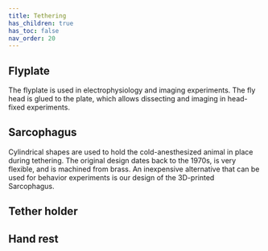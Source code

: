 ```yaml
---
title: Tethering
has_children: true
has_toc: false
nav_order: 20
---
```


## Flyplate

The flyplate is used in electrophysiology and imaging experiments. The fly head is glued to the plate, which allows dissecting and imaging in head-fixed experiments.

## Sarcophagus

Cylindrical shapes are used to hold the cold-anesthesized animal in place during tethering. The original design dates back to the 1970s, is very flexible, and is machined from brass. An inexpensive alternative that can be used for behavior experiments is our design of the 3D-printed Sarcophagus.

## Tether holder

## Hand rest